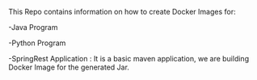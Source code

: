 This Repo contains information on how to create Docker Images for:

-Java Program

-Python Program

-SpringRest Application : It is a basic maven application, we are building Docker Image for the generated Jar.
